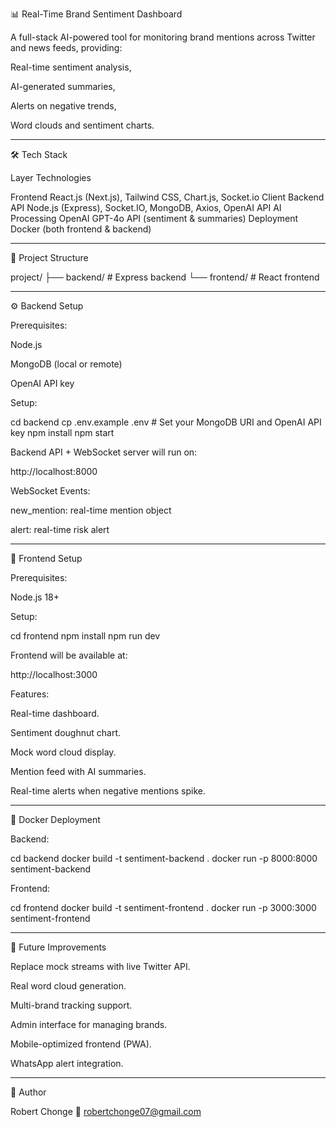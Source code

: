 📊 Real-Time Brand Sentiment Dashboard

A full-stack AI-powered tool for monitoring brand mentions across Twitter and news feeds, providing:

Real-time sentiment analysis,

AI-generated summaries,

Alerts on negative trends,

Word clouds and sentiment charts.



---

🛠️ Tech Stack

Layer	Technologies

Frontend	React.js (Next.js), Tailwind CSS, Chart.js, Socket.io Client
Backend API	Node.js (Express), Socket.IO, MongoDB, Axios, OpenAI API
AI Processing	OpenAI GPT-4o API (sentiment & summaries)
Deployment	Docker (both frontend & backend)



---

📁 Project Structure

project/
├── backend/                   # Express backend
└── frontend/                  # React frontend


---

⚙️ Backend Setup

Prerequisites:

Node.js

MongoDB (local or remote)

OpenAI API key


Setup:

cd backend
cp .env.example .env   # Set your MongoDB URI and OpenAI API key
npm install
npm start

Backend API + WebSocket server will run on:


http://localhost:8000

WebSocket Events:

new_mention: real-time mention object

alert: real-time risk alert




---

🎨 Frontend Setup

Prerequisites:

Node.js 18+


Setup:

cd frontend
npm install
npm run dev

Frontend will be available at:

http://localhost:3000

Features:

Real-time dashboard.

Sentiment doughnut chart.

Mock word cloud display.

Mention feed with AI summaries.

Real-time alerts when negative mentions spike.



---

🐳 Docker Deployment

Backend:

cd backend
docker build -t sentiment-backend .
docker run -p 8000:8000 sentiment-backend

Frontend:

cd frontend
docker build -t sentiment-frontend .
docker run -p 3000:3000 sentiment-frontend


---

🚀 Future Improvements

Replace mock streams with live Twitter API.

Real word cloud generation.

Multi-brand tracking support.

Admin interface for managing brands.

Mobile-optimized frontend (PWA).

WhatsApp alert integration.



---

📌 Author

Robert Chonge
📧 robertchonge07@gmail.com
